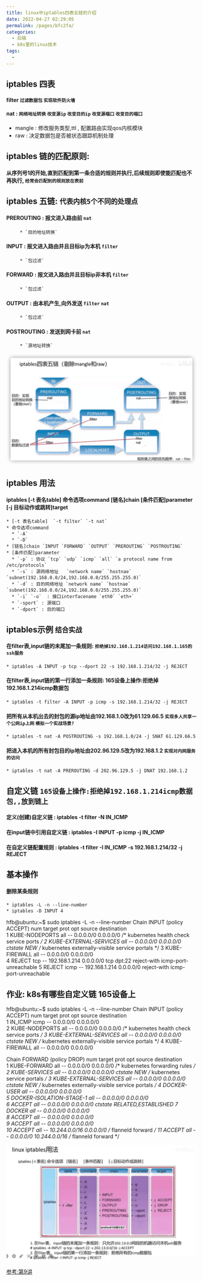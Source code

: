 ```yaml
---
title: linux中iptables四表五链的介绍
date: 2022-04-27 02:29:05
permalink: /pages/bfc2fa/
categories:
  - 后端
  - k8s里的linux技术
tags:
  - 
---
```




## iptables 四表
  #### filter  `过滤数据包` `实现软件防火墙`
  #### nat : `网络地址转换` `改变源ip` `改变目的ip` `改变源端口` `改变目的端口`
  * mangle : 修改服务类型,ttl , 配置路由实现qos内核模块
  * raw : 决定数据包是否被状态跟踪机制处理


## iptables 链的匹配原则:
  #### 从序列号1的开始,直到匹配到第一条合适的规则并执行,后续规则即使能匹配也不再执行, `经常会匹配到的规则放在表前`


## iptables 五链: `代表内核5个不同的处理点` 
  #### PREROUTING : 报文进入路由前 `nat` 
         * `目的地址转换`
  #### INPUT : 报文进入路由并且目标ip为本机  `filter`
         * `包过滤`
  #### FORWARD : 报文进入路由并且目标ip非本机 `filter`
         * `包过滤`
  #### OUTPUT : 由本机产生,向外发送 `filter` `nat`
         * `包过滤`
  #### POSTROUTING : 发送到网卡前  `nat`
         * `源地址转换`





<img src="./minilet/image-20220427025724544.png" alt="image-20220427025724544" style="zoom:80%;" />








## iptables 用法
  #### iptables [-t 表名table] 命令选项command [链名]chain [条件匹配]parameter [-j 目标动作或跳转]target
    * [-t 表名table]  `-t filter` `-t nat`
    * 命令选项command 
      * `-A` 
      * `-D`
    * [链名]chain `INPUT `FORWARD` `OUTPUT` `PREROUTING` `POSTROUTING`
    * [条件匹配]parameter 
      * `-p` : 协议 `tcp` `udp` `icmp` `all` `a protocol name from /etc/protocols`
      * `-s` : 源网络地址   `network name` `hostnae` `subnet(192.168.0.0/24,192.168.0.0/255.255.255.0)`
      * `-d` : 目的网络地址 `network name` `hostnae` `subnet(192.168.0.0/24,192.168.0.0/255.255.255.0)`
      * `-i` `-o`  : 接口interfacename `eth0` `eth+`
      * `-sport` : 源端口
      * `-dport` : 目的端口

## iptables示例  `结合实战`
  #### 在filter表,input链的未尾加一条规则:  `拒绝掉192.168.1.214访问192.168.1.165的ssh服务`
    * iptables -A INPUT -p tcp --dport 22 -s 192.168.1.214/32 -j REJECT
  #### 在filter表,input链的第一行添加一条规则:  165设备上操作:拒绝掉192.168.1.214icmp数据包
    * iptables -t filter -A INPUT -p icmp -s 192.168.1.214/32 -j REJECT
  #### 把所有从本机出去的封包的源ip地址由192.168.1.0改为61.129.66.5   `实现多人共享一个公网ip上网` `模拟一个实战场景?`
    * iptables -t nat -A POSTROUTING -s 192.168.1.0/24 -j SNAT 61.129.66.5
  #### 把进入本机的所有封包目的ip地址由202.96.129.5改为192.168.1.2 `实现对内网服务的访问`
    * iptables -t nat -A PREROUTING -d 202.96.129.5 -j DNAT 192.168.1.2


## 自定义链  `165设备上操作:拒绝掉192.168.1.214icmp数据包,,放到链上`
  #### 定义(创建)自定义链  : iptables -t filter -N IN_ICMP
  #### 在input链中引用自定义链  : iptables -I INPUT -p icmp -j IN_ICMP
  #### 在自定义链配置规则 : iptables -t filter -I IN_ICMP -s 192.168.1.214/32 -j REJECT



## 基本操作
  #### 删除某条规则
    * iptables -L -n --line-number
    * iptables -D INPUT 4

hfb@ubuntu:~$ sudo iptables -L -n --line-number
Chain INPUT (policy ACCEPT)
num  target     prot opt source               destination         
1    KUBE-NODEPORTS  all  --  0.0.0.0/0            0.0.0.0/0            /* kubernetes health check service ports */
2    KUBE-EXTERNAL-SERVICES  all  --  0.0.0.0/0            0.0.0.0/0            ctstate NEW /* kubernetes externally-visible service portals */
3    KUBE-FIREWALL  all  --  0.0.0.0/0            0.0.0.0/0           
4    REJECT     tcp  --  192.168.1.214        0.0.0.0/0            tcp dpt:22 reject-with icmp-port-unreachable
5    REJECT     icmp --  192.168.1.214        0.0.0.0/0            reject-with icmp-port-unreachable


## 作业: k8s有哪些自定义链 165设备上

hfb@ubuntu:~$ sudo iptables -L -n --line-number
Chain INPUT (policy ACCEPT)
num  target     prot opt source               destination         
1    IN_ICMP    icmp --  0.0.0.0/0            0.0.0.0/0           
2    KUBE-NODEPORTS  all  --  0.0.0.0/0            0.0.0.0/0            /* kubernetes health check service ports */
3    KUBE-EXTERNAL-SERVICES  all  --  0.0.0.0/0            0.0.0.0/0            ctstate NEW /* kubernetes externally-visible service portals */
4    KUBE-FIREWALL  all  --  0.0.0.0/0            0.0.0.0/0           

Chain FORWARD (policy DROP)
num  target     prot opt source               destination         
1    KUBE-FORWARD  all  --  0.0.0.0/0            0.0.0.0/0            /* kubernetes forwarding rules */
2    KUBE-SERVICES  all  --  0.0.0.0/0            0.0.0.0/0            ctstate NEW /* kubernetes service portals */
3    KUBE-EXTERNAL-SERVICES  all  --  0.0.0.0/0            0.0.0.0/0            ctstate NEW /* kubernetes externally-visible service portals */
4    DOCKER-USER  all  --  0.0.0.0/0            0.0.0.0/0           
5    DOCKER-ISOLATION-STAGE-1  all  --  0.0.0.0/0            0.0.0.0/0           
6    ACCEPT     all  --  0.0.0.0/0            0.0.0.0/0            ctstate RELATED,ESTABLISHED
7    DOCKER     all  --  0.0.0.0/0            0.0.0.0/0           
8    ACCEPT     all  --  0.0.0.0/0            0.0.0.0/0           
9    ACCEPT     all  --  0.0.0.0/0            0.0.0.0/0           
10   ACCEPT     all  --  10.244.0.0/16        0.0.0.0/0            /* flanneld forward */
11   ACCEPT     all  --  0.0.0.0/0            10.244.0.0/16        /* flanneld forward */




<img src="./minilet/image-20220427025808394.png" alt="image-20220427025808394" style="zoom:80%;" />








[参考:第9讲](https://www.bilibili.com/video/BV1qF411e77r?p=1&share_medium=android&share_plat=android&share_session_id=79a8d06d-a14c-44d4-ac57-b898bcb49578&share_source=WEIXIN&share_tag=s_i&timestamp=1650938826&unique_k=wu5hepn)






